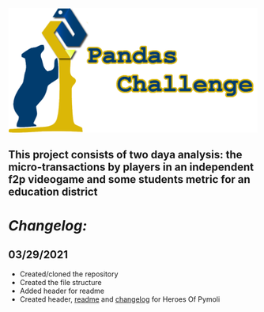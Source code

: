 ![Pandas Challenge](Resources/panda_header.png)

## This project consists of two daya analysis: the micro-transactions by players in an independent f2p videogame and some students metric for an education district


# ***Changelog:***

## **03/29/2021**
- Created/cloned the repository
- Created the file structure
- Added header for readme
- Created header, [readme](HeroesOfPymoli/readme.md) and [changelog](HeroesOfPymoli/changelog.md) for Heroes Of Pymoli